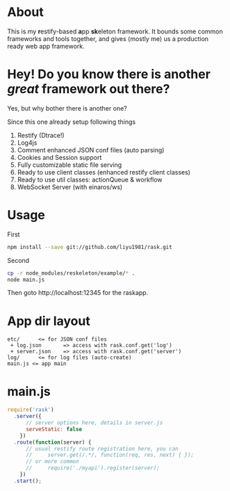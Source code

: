 About
=====

This is my **r**estify-based **a**pp **sk**eleton framework. It bounds some common frameworks and tools together, and gives (mostly me) us a production ready web app framework.

Hey! Do you know there is another *great* framework out there?
===================================================

Yes, but why bother there is another one?

Since this one already setup following things

1. Restify (Dtrace!)
2. Log4js
3. Comment enhanced JSON conf files (auto parsing)
4. Cookies and Session support
5. Fully customizable static file serving
6. Ready to use client classes (enhanced restify client classes)
7. Ready to use util classes: actionQueue & workflow
8. WebSocket Server (with einaros/ws)

Usage
=====

First

```bash
npm install --save git://github.com/liyu1981/rask.git
```

Second
```bash
cp -r node_modules/reskeleton/example/* .
node main.js
```

Then goto http://localhost:12345 for the raskapp.

App dir layout
===========

```
etc/      <= for JSON conf files
 + log.json       => access with rask.conf.get('log')
 + server.json    => access with rask.conf.get('server')
log/      <= for log files (auto-create)
main.js <= app main
```

main.js
======

```javascript
require('rask')
  .server({
      // server options here, details in server.js
      serveStatic: false
    })
  .route(function(server) {
      // usual restify route registration here, you can
      //     server.get(/.*/, function(req, res, next) { });
      // or more common
      //     require('./myapi').register(server);
    })
  .start();
```

